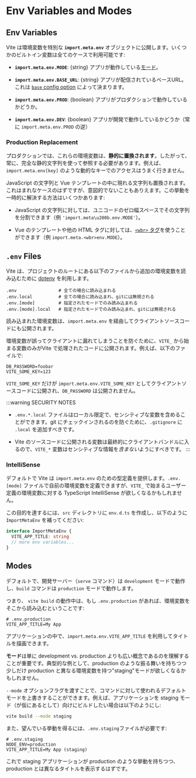 # Env Variables and Modes

## Env Variables

Vite は環境変数を特別な **`import.meta.env`** オブジェクトに公開します。いくつかのビルトイン変数は全てのケースで利用可能です:

- **`import.meta.env.MODE`**: {string} アプリが動作している[モード](#modes)。

- **`import.meta.env.BASE_URL`**: {string} アプリが配信されているベースURL。これは [`base` config option](/config/#base) によって決まります。

- **`import.meta.env.PROD`**: {boolean} アプリがプロダクションで動作しているかどうか。

- **`import.meta.env.DEV`**: {boolean} アプリが開発で動作しているかどうか（常に `import.meta.env.PROD` の逆）

### Production Replacement

プロダクションでは、これらの環境変数は、**静的に置換されます**。したがって、常に、完全な静的文字列を使って参照する必要があります。例えば、`import.meta.env[key]` のような動的なキーでのアクセスはうまく行きません。

JavaScript の文字列と Vue テンプレートの中に現れる文字列も置換されます。これはまれなケースのはずですが、意図的でないこともありえます。この挙動を一時的に解決する方法はいくつかあります:

- JavaScript の文字列に対しては、ユニコードの​ゼロ幅スペースでその文字列を分割できます（例 `'import.meta\u200b.env.MODE'`）。

- Vue のテンプレートや他の HTML タグに対しては、[`<wbr>` タグ](https://developer.mozilla.org/en-US/docs/Web/HTML/Element/wbr)を使うことができます（例 `import.meta.<wbr>env.MODE`）。

## `.env` Files

Vite は、プロジェクトのルートにある以下のファイルから追加の環境変数を読み込むために [dotenv](https://github.com/motdotla/dotenv) を利用します。

```
.env                # 全ての場合に読み込まれる
.env.local          # 全ての場合に読み込まれ、gitには無視される
.env.[mode]         # 指定されたモードでのみ読み込まれる
.env.[mode].local   # 指定されたモードでのみ読み込まれ、gitには無視される
```

読み込まれた環境変数は、`import.meta.env` を経由してクライアントソースコードにも公開されます。

環境変数が誤ってクライアントに漏れてしまうことを防ぐために、`VITE_` から始まる変数のみがVite で処理されたコードに公開されます。例えば、以下のファイルで:

```
DB_PASSWORD=foobar
VITE_SOME_KEY=123
```

`VITE_SOME_KEY` だけが `import.meta.env.VITE_SOME_KEY` としてクライアントソースコードに公開され、`DB_PASSWORD` は公開されません。

:::warning SECURITY NOTES

- `.env.*.local` ファイルはローカル限定で、センシティブな変数を含めることができます。git にチェックインされるのを防ぐために、`.gitignore` に `.local` を追加すべきです。

- Vite のソースコードに公開される変数は最終的にクライアントバンドルに入るので、`VITE_*` 変数はセンシティブな情報を*含まない*ようにすべきです。
  :::

### IntelliSense

デフォルトで Vite は `import.meta.env` のための型定義を提供します。`.env.[mode]` ファイルで自前の環境変数を定義できますが、`VITE_` で始まるユーザー定義の環境変数に対する TypeScript IntelliSense が欲しくなるかもしれません。

この目的を達するには、`src` ディレクトリに `env.d.ts` を作成し、以下のように `ImportMetaEnv` を補ってください:

```typescript
interface ImportMetaEnv {
  VITE_APP_TITLE: string
  // more env variables...
}
```

## Modes

デフォルトで、開発サーバー（`serve` コマンド）は `development` モードで動作し、`build` コマンドは `production` モードで動作します。

つまり、 `vite build` の動作中は、もし `.env.production` があれば、環境変数をそこから読み込むということです:

```
# .env.production
VITE_APP_TITLE=My App
```

アプリケーションの中で、`import.meta.env.VITE_APP_TITLE` を利用してタイトルを描画できます。

**モード**は単に development vs. production よりも広い概念であるのを理解することが重要です。典型的な例として、production のような振る舞いを持ちつつ少しだけ production と異なる環境変数を持つ"staging"モードが欲しくなるかもしれません。

`--mode` オプションフラグを渡すことで、コマンドに対して使われるデフォルトモードを上書きすることができます。例えば、アプリケーションを staging モード（が仮にあるとして）向けにビルドしたい場合は以下のようにし:

```bash
vite build --mode staging
```

また、望んでいる挙動を得るには、`.env.staging`ファイルが必要です:

```
# .env.staging
NODE_ENV=production
VITE_APP_TITLE=My App (staging)
```

これで staging アプリケーションが production のような挙動を持ちつつ、production とは異なるタイトルを表示するはずです。
